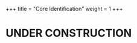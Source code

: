+++
title = "Core Identification"
weight = 1
+++

# UNDER CONSTRUCTION

<!--more-->


<!-- https://www.pbs.org/video/creative-reuse-rp95le/ -->

